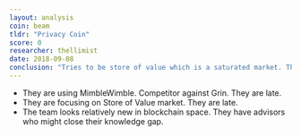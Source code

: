 ```yaml
---
layout: analysis
coin: beam
tldr: "Privacy Coin"
score: 0
researcher: thellimist
date: 2018-09-08
conclusion: "Tries to be store of value which is a saturated market. They are too late to the market"
---
```


- They are using MimbleWimble. Competitor against Grin. They are late.
- They are focusing on Store of Value market. They are late.
- The team looks relatively new in blockchain space. They have advisors who might close their knowledge gap.
